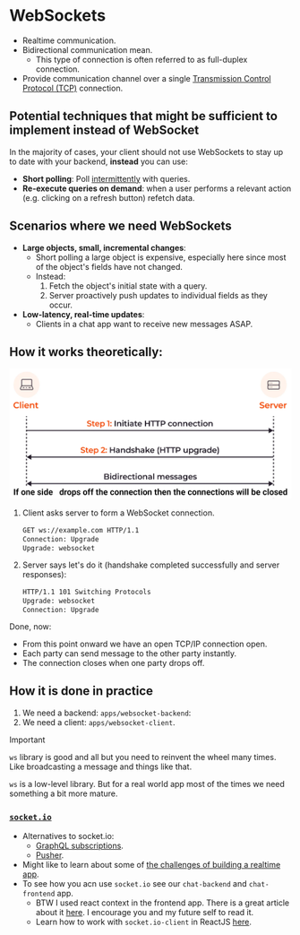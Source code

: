 # WebSockets

- Realtime communication.
- Bidirectional communication mean.
  - This type of connection is often referred to as full-duplex connection.
- Provide communication channel over a single [Transmission Control Protocol (TCP)](https://github.com/kasir-barati/html-css/tree/main/05-the-browser-and-the-dom#tcpip-model) connection.

## Potential techniques that might be sufficient to implement instead of WebSocket

In the majority of cases, your client should not use WebSockets to stay up to date with your backend, **instead** you can use:

- **Short polling**: Poll [intermittently](https://dictionary.cambridge.org/dictionary/english/intermittently) with queries.
- **Re-execute queries on demand**: when a user performs a relevant action (e.g. clicking on a refresh button) refetch data.

## Scenarios where we need WebSockets

- **Large objects, small, incremental changes**:
  - Short polling a large object is expensive, especially here since most of the object's fields have not changed.
  - Instead:
    1. Fetch the object's initial state with a query.
    2. Server proactively push updates to individual fields as they occur.
- **Low-latency, real-time updates**:
  - Clients in a chat app want to receive new messages ASAP.

## How it works theoretically:

![How server and client form a websocket connection infographic](./assets/how-websocket-connection-is-formed.png)

1. Client asks server to form a WebSocket connection.

   ```http
   GET ws://example.com HTTP/1.1
   Connection: Upgrade
   Upgrade: websocket
   ```

2. Server says let's do it (handshake completed successfully and server responses):

   ```http
   HTTP/1.1 101 Switching Protocols
   Upgrade: websocket
   Connection: Upgrade
   ```

Done, now:

- From this point onward we have an open TCP/IP connection open.
- Each party can send message to the other party instantly.
- The connection closes when one party drops off.

## How it is done in practice

1. We need a backend: `apps/websocket-backend`:
2. We need a client: `apps/websocket-client`.

> [!IMPORTANT]
>
> `ws` library is good and all but you need to reinvent the wheel many times. Like broadcasting a message and things like that.
>
> `ws` is a low-level library. But for a real world app most of the times we need something a bit more mature.

### [`socket.io`](https://socket.io/)

- Alternatives to socket.io:
  - [GraphQL subscriptions](https://github.com/kasir-barati/graphql-js-ts/blob/main/docs/subscription.md).
  - [Pusher](https://pusher.com/).
- Might like to learn about some of [the challenges of building a realtime app](https://www.infoq.com/articles/challenges-realtime-chat-service-pusher/).
- To see how you acn use `socket.io` see our `chat-backend` and `chat-frontend` app.
  - BTW I used react context in the frontend app. There is a great article about it [here](https://kentcdodds.com/blog/how-to-use-react-context-effectively). I encourage you and my future self to read it.
  - Learn how to work with `socket.io-client` in ReactJS [here](https://socket.io/how-to/use-with-react).
